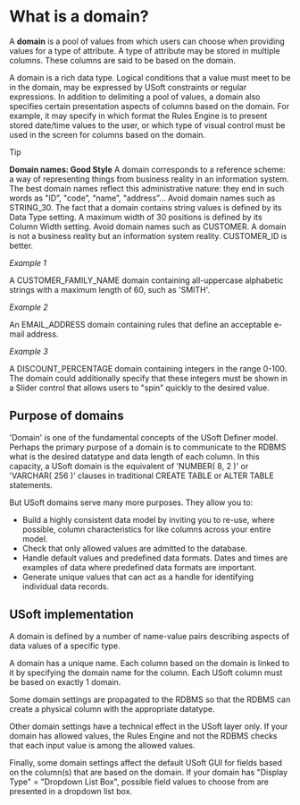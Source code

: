 # What is a domain?

A **domain** is a pool of values from which users can choose when providing values for a type of attribute. A type of attribute may be stored in multiple columns. These columns are said to be based on the domain.

A domain is a rich data type. Logical conditions that a value must meet to be in the domain, may be expressed by USoft constraints or regular expressions. In addition to delimiting a pool of values, a domain also specifies certain presentation aspects of columns based on the domain. For example, it may specify in which format the Rules Engine is to present stored date/time values to the user, or which type of visual control must be used in the screen for columns based on the domain.

> [!TIP]
> **Domain names: Good Style**
> A domain corresponds to a reference scheme: a way of representing things from business reality in an information system. The best domain names reflect this administrative nature: they end in such words as "ID”, "code”, “name”, "address”…
> Avoid domain names such as STRING_30. The fact that a domain contains string values is defined by its Data Type setting. A maximum width of 30 positions is defined by its Column Width setting.
> Avoid domain names such as CUSTOMER. A domain is not a business reality but an information system reality. CUSTOMER_ID is better.

*Example 1*

A CUSTOMER_FAMILY_NAME domain containing all-uppercase alphabetic strings with a maximum length of 60, such as 'SMITH'.

*Example 2*

An EMAIL_ADDRESS domain containing rules that define an acceptable e-mail address.

*Example 3*

A DISCOUNT_PERCENTAGE domain containing integers in the range 0-100. The domain could additionally specify that these integers must be shown in a Slider control that allows users to "spin" quickly to the desired value.

## Purpose of domains

'Domain' is one of the fundamental concepts of the USoft Definer model. Perhaps the primary purpose of a domain is to communicate to the RDBMS what is the desired datatype and data length of each column. In this capacity, a USoft domain is the equivalent of 'NUMBER( 8, 2 )' or 'VARCHAR( 256 )' clauses in traditional CREATE TABLE or ALTER TABLE statements.

But USoft domains serve many more purposes. They allow you to:

- Build a highly consistent data model by inviting you to re-use, where possible, column characteristics for like columns across your entire model.
- Check that only allowed values are admitted to the database.
- Handle default values and predefined data formats. Dates and times are examples of data where predefined data formats are important.
- Generate unique values that can act as a handle for identifying individual data records.

## USoft implementation

A domain is defined by a number of name-value pairs describing aspects of data values of a specific type.

A domain has a unique name. Each column based on the domain is linked to it by specifying the domain name for the column. Each USoft column must be based on exactly 1 domain.

Some domain settings are propagated to the RDBMS so that the RDBMS can create a physical column with the appropriate datatype.

Other domain settings have a technical effect in the USoft layer only. If your domain has allowed values, the Rules Engine and not the RDBMS checks that each input value is among the allowed values.

Finally, some domain settings affect the default USoft GUI for fields based on the column(s) that are based on the domain. If your domain has "Display Type" = "Dropdown List Box", possible field values to choose from are presented in a dropdown list box.